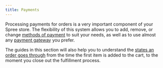 ```yaml
---
title: Payments
---
```


Processing payments for orders is a very important component of your Spree store. The flexibility of this system allows you to add, remove, or change [methods of payment](/user/payments/payment_methods.html) to suit your needs, as well as to use almost any [payment gateway](/user/payments/payment_methods.html#add-a-supported-gateway) you prefer.

The guides in this section will also help you to understand the [states an order goes through](/user/payments/payment_states.html) from the time the first item is added to the cart, to the moment you close out the fulfillment process.
